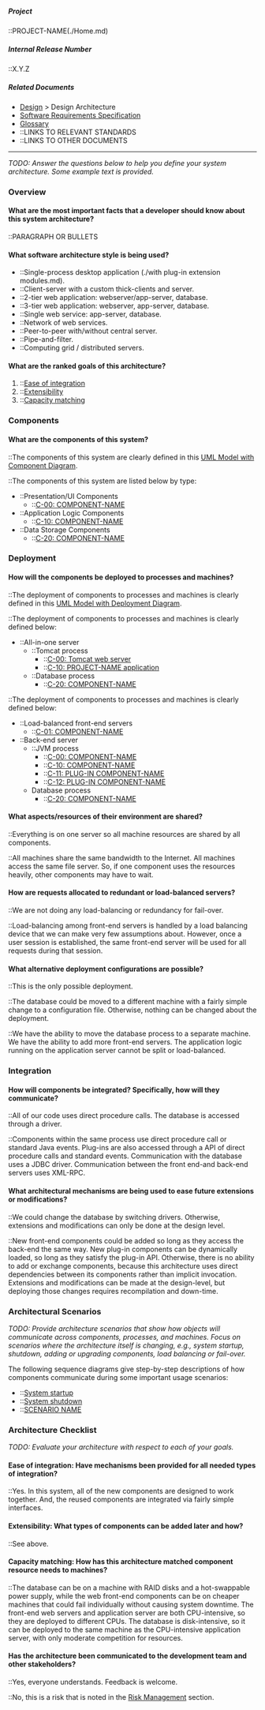 <!-- markdownlint-disable-next-line first-line-h1 -->
##### Project

::PROJECT-NAME(./Home.md)

##### Internal Release Number

::X.Y.Z

##### Related Documents

- [Design](./Design.md) > Design Architecture
- [Software Requirements Specification](./SRS.md)
- [Glossary](./Glossary.md)
- ::LINKS TO RELEVANT STANDARDS
- ::LINKS TO OTHER DOCUMENTS

---

_TODO: Answer the questions below to help you define your system
architecture. Some example text is provided._

### Overview

#### What are the most important facts that a developer should know about this system architecture?

::PARAGRAPH OR BULLETS

#### What software architecture style is being used?

- ::Single-process desktop application (./with plug-in extension modules.md).
- ::Client-server with a custom thick-clients and server.
- ::2-tier web application: webserver/app-server, database.
- ::3-tier web application: webserver, app-server, database.
- ::Single web service: app-server, database.
- ::Network of web services.
- ::Peer-to-peer with/without central server.
- ::Pipe-and-filter.
- ::Computing grid / distributed servers.

#### What are the ranked goals of this architecture?

1. ::[Ease of integration](./Glossary-Standard-Terms#ease_of_integration.md)
2. ::[Extensibility](./Glossary-Standard-Terms#extensibility.md)
3. ::[Capacity matching](./Glossary-Standard-Terms#capacity_matching.md)

### Components

#### What are the components of this system?

::The components of this system are clearly defined in this [UML Model
with Component Diagram](./LINK-TO-MODEL.md).

::The components of this system are listed below by type:

- ::Presentation/UI Components
  - ::[C-00: COMPONENT-NAME](./Design-Components#c-00.md)
- ::Application Logic Components
  - ::[C-10: COMPONENT-NAME](./Design-Components#c-10.md)
- ::Data Storage Components
  - ::[C-20: COMPONENT-NAME](./Design-Components#c-20.md)

### Deployment

#### How will the components be deployed to processes and machines?

::The deployment of components to processes and machines is clearly
defined in this [UML Model with Deployment Diagram](./LINK-TO-MODEL.md).

::The deployment of components to processes and machines is clearly
defined below:

- ::All-in-one server
  - ::Tomcat process
    - ::[C-00: Tomcat web server](./Design-Components#c-00.md)
    - ::[C-10: PROJECT-NAME
      application](./Design-Components#c-10.md)
  - ::Database process
    - ::[C-20: COMPONENT-NAME](./Design-Components#c-30.md)

::The deployment of components to processes and machines is clearly
defined below:

- ::Load-balanced front-end servers
  - ::[C-01: COMPONENT-NAME](./Design-Components#c-00.md)
- ::Back-end server
  - ::JVM process
    - ::[C-00: COMPONENT-NAME](./Design-Components#c-00.md)
    - ::[C-10: COMPONENT-NAME](./Design-Components#c-10.md)
    - ::[C-11: PLUG-IN COMPONENT-NAME](./Design-Components#c-11.md)
    - ::[C-12: PLUG-IN COMPONENT-NAME](./Design-Components#c-12.md)
  - Database process
    - ::[C-20: COMPONENT-NAME](./Design-Components#c-30.md)

#### What aspects/resources of their environment are shared?

::Everything is on one server so all machine resources are shared by
all components.

::All machines share the same bandwidth to the Internet. All machines
access the same file server. So, if one component uses the resources
heavily, other components may have to wait.

#### How are requests allocated to redundant or load-balanced servers?

::We are not doing any load-balancing or redundancy for fail-over.

::Load-balancing among front-end servers is handled by a load
balancing device that we can make very few assumptions about.
However, once a user session is established, the same front-end
server will be used for all requests during that session.

#### What alternative deployment configurations are possible?

::This is the only possible deployment.

::The database could be moved to a different machine with a fairly
simple change to a configuration file. Otherwise, nothing can be
changed about the deployment.

::We have the ability to move the database process to a
separate machine. We have the ability to add more front-end servers.
The application logic running on the application server cannot be
split or load-balanced.

### Integration

#### How will components be integrated? Specifically, how will they communicate?

::All of our code uses direct procedure calls. The database is
accessed through a driver.

::Components within the same process use direct procedure call or
standard Java events. Plug-ins are also accessed through a API of
direct procedure calls and standard events. Communication with the
database uses a JDBC driver. Communication between the front end-and
back-end servers uses XML-RPC.

#### What architectural mechanisms are being used to ease future extensions or modifications?

::We could change the database by switching drivers. Otherwise,
extensions and modifications can only be done at the design level.

::New front-end components could be added so long as they access the
back-end the same way. New plug-in components can be dynamically
loaded, so long as they satisfy the plug-in API. Otherwise, there is
no ability to add or exchange components, because this architecture
uses direct dependencies between its components rather than
implicit invocation. Extensions and modifications can be made at the
design-level, but deploying those changes requires recompilation
and down-time.

### Architectural Scenarios

_TODO: Provide architecture scenarios that show how objects will
communicate across components, processes, and machines. Focus on
scenarios where the architecture itself is changing, e.g., system
startup, shutdown, adding or upgrading components, load balancing or
fail-over._

The following sequence diagrams give step-by-step descriptions of how
components communicate during some important usage scenarios:

- ::[System startup](./LINK-TO-DIAGRAM.md)
- ::[System shutdown](./LINK-TO-DIAGRAM.md)
- ::[SCENARIO NAME](./LINK-TO-DIAGRAM.md)

### Architecture Checklist

_TODO: Evaluate your architecture with respect to each of your goals._

#### Ease of integration: Have mechanisms been provided for all needed types of integration?

::Yes. In this system, all of the new components are designed to
work together. And, the reused components are integrated via fairly
simple interfaces.

#### Extensibility: What types of components can be added later and how?

::See above.

#### Capacity matching: How has this architecture matched component resource needs to machines?

::The database can be on a machine with RAID disks and a hot-swappable
power supply, while the web front-end components can be on cheaper
machines that could fail individually without causing
system downtime. The front-end web servers and application server
are both CPU-intensive, so they are deployed to different CPUs. The
database is disk-intensive, so it can be deployed to the same
machine as the CPU-intensive application server, with only moderate
competition for resources.

#### Has the architecture been communicated to the development team and other stakeholders?

::Yes, everyone understands. Feedback is welcome.

::No, this is a risk that is noted in the [Risk Management](./Project-Plan#Risk-Management.md) section.
